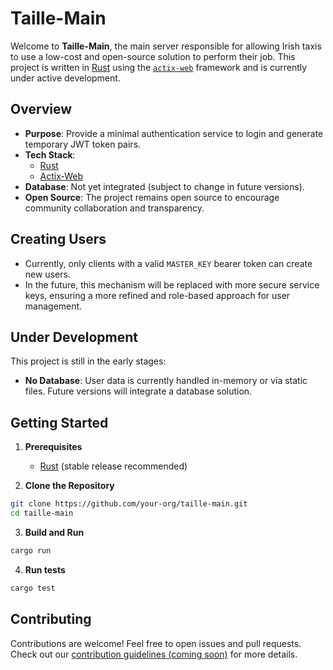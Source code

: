 # Taille-Main

Welcome to **Taille-Main**, the main server responsible for allowing Irish taxis to use a low-cost and open-source solution to perform their job. This project is written in [Rust](https://www.rust-lang.org/) using the [`actix-web`](https://actix.rs/) framework and is currently under active development.

## Overview

- **Purpose**: Provide a minimal authentication service to login and generate temporary JWT token pairs.  
- **Tech Stack**:  
  - [Rust](https://www.rust-lang.org/)  
  - [Actix-Web](https://actix.rs/)  
- **Database**: Not yet integrated (subject to change in future versions).  
- **Open Source**: The project remains open source to encourage community collaboration and transparency. 

## Creating Users

- Currently, only clients with a valid `MASTER_KEY` bearer token can create new users.  
- In the future, this mechanism will be replaced with more secure service keys, ensuring a more refined and role-based approach for user management.

## Under Development

This project is still in the early stages:

- **No Database**: User data is currently handled in-memory or via static files. Future versions will integrate a database solution.  

## Getting Started

1. **Prerequisites**  
   - [Rust](https://www.rust-lang.org/tools/install) (stable release recommended)

2. **Clone the Repository**  
  ```bash
  git clone https://github.com/your-org/taille-main.git
  cd taille-main
  ```

3. **Build and Run**
  ```bash
  cargo run
  ```

4. **Run tests**
  ```bash
  cargo test
  ```

## Contributing
Contributions are welcome! Feel free to open issues and pull requests. Check out our [contribution guidelines (coming soon)]() for more details.